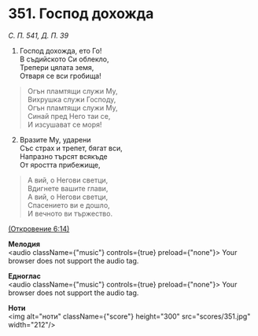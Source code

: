 # 351. Господ дохожда  

*С. П. 541, Д. П. 39*  

1. Господ дохожда, ето Го!  
В съдийското Си облекло,  
Трепери цялата земя,  
Отваря се вси гробища!  

> Огън пламтящи служи Му,  
> Вихрушка служи Господу,  
> Огън пламтящи служи Му,  
> Синай пред Него таи се,  
> И изсушават се моря!  

2. Вразите Му, ударени  
Със страх и трепет, бягат вси,  
Напразно търсят всякъде  
От яростта прибежище,  

> А вий, о Негови светци,  
> Вдигнете вашите глави,  
> А вий, о Негови светци,  
> Спасението ви е дошло,  
> И вечното ви тържество.  

[(Откровение 6:14)](http://biblia.bg/index.php?k=66&g=6&s=14)  

__Мелодия__  
<audio className={"music"} controls={true} preload={"none"}><source src="mp3/351.mp3" type="audio/mpeg"/>
Your browser does not support the audio tag.
</audio>  

__Едноглас__  
<audio className={"music"} controls={true} preload={"none"}><source src="transp/351.mp3" type="audio/mpeg"/>
Your browser does not support the audio tag.
</audio>  

__Ноти__  
<img alt="ноти" className={"score"} height="300" src="scores/351.jpg" width="212"/>
